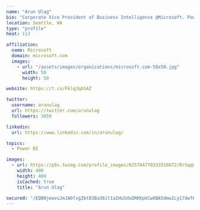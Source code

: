 ```yaml
---
name: "Arun Ulag"
bio: "Corporate Vice President of Business Intelligence @Microsoft. Power BI, Azure Analysis Services, SQL Server Analysis Services, SQL Server Reporting Services"
location: Seattle, WA
type: "profile"
heat: 113

affiliation:
  name: Microsoft
  domain: microsoft.com
  images:
    - url: "/assets/images/organizations/microsoft.com-50x50.jpg"
      width: 50
      height: 50

website: https://t.co/FklqJqbSAZ

twitter:
  username: arunulag
  url: https://twitter.com/arunulag
  followers: 3059

linkedin:
  url: https://www.linkedin.com/in/arunulag/

topics:
  - Power BI

images:
  - url: https://pbs.twimg.com/profile_images/625784770333519872/RrSqqUEZ_400x400.jpg
    width: 400
    height: 400
    isCached: true
    title: "Arun Ulag"

secured: "/EQBNjewvuJmJA0fxgZbt83Ba36it1aIHu5duQRKKpUCw0BA5dmwILy17dwfKAUHa7RYyS5l5HAcnZ999hOxPKEhT+P//YI0RHm6I90ftqYVgRwvbEBRcV7zL+H8nnsQB/yNv+ndpV5YWDguXds6jP00P66BJgw1j2i8eK1LG39XK9lPbBXxSCh5PHs0TejCmFyt0CqnbWgZCdTbhwtjy1hka1OBo1IwPYq+vHt96/WhOOorJuLoHenRX9uDeFdgKGJzR22eEiwhTnXsgixB4PU+ZkX/JeLMWVLrBHqb+rnRoZUe8AoZSS/vPT1lN8o9fW5Jz9D00CgOIr/aCxXG9DUVr5MYTNP6/QSIpdSudCvoa6TO5sHYJX/h020KC4OmrSFTzpc0kmt3p/GgF0cLqzlfOXtkC0mC2TABuIbUVng=;uOm9wF1uX3trZyt2BjmI1w=="
---
```


